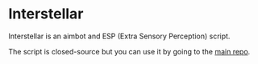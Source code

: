 # Interstellar
Interstellar is an aimbot and ESP (Extra Sensory Perception) script.

The script is closed-source but you can use it by going to the [main repo](https://github.com/Interstellar-asyrn/Interstellar).

